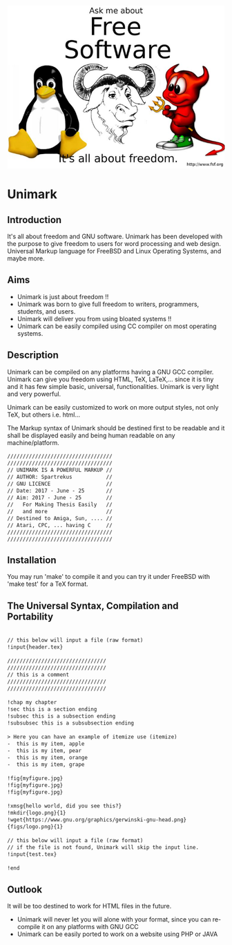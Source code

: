 
![alt tag](https://raw.githubusercontent.com/spartrekus/Images-GNU-Free-Software-Directory-/master/free-software.jpg)


# Unimark

## Introduction
It's all about freedom and GNU software. 
Unimark has been developed with the purpose to give freedom to users for word processing and web design.
Universal Markup language for FreeBSD and Linux Operating Systems, and maybe more. 

## Aims
* Unimark is just about freedom !! 
* Unimark was born to give full freedom to writers, programmers, students, and users. 
* Unimark will deliver you from using bloated systems !!
* Unimark can be easily compiled using CC compiler on most operating systems.

## Description
Unimark can be compiled on any platforms having a GNU GCC compiler. 
Unimark can give you freedom using HTML, TeX, LaTeX,... since it is tiny and 
it has few simple basic, universal, functionalities.
Unimark is very light and very powerful.

Unimark can be easily customized to work on more output styles, not only TeX, but others i.e. html...

The Markup syntax of Unimark should be destined first to be readable and it shall
be displayed easily and being human readable on any machine/platform. 


~~~~
//////////////////////////////////
//////////////////////////////////
// UNIMARK IS A POWERFUL MARKUP //
// AUTHOR: Spartrekus           //
// GNU LICENCE                  //
// Date: 2017 - June - 25       //
// Aim: 2017 - June - 25        //
//   For Making Thesis Easily   //
//   and more                   //
// Destined to Amiga, Sun, .... //
// Atari, CPC, ... having C     //
//////////////////////////////////
//////////////////////////////////
~~~~


## Installation
You may run 'make' to compile it and you can try it under FreeBSD with 'make test' for a TeX format.


## The Universal Syntax, Compilation and Portability 
~~~~

// this below will input a file (raw format) 
!input{header.tex}

////////////////////////////////
////////////////////////////////
// this is a comment 
////////////////////////////////
////////////////////////////////

!chap my chapter            
!sec this is a section ending
!subsec this is a subsection ending
!subsubsec this is a subsubsection ending

> Here you can have an example of itemize use (itemize)
-  this is my item, apple
-  this is my item, pear
-  this is my item, orange
-  this is my item, grape

!fig{myfigure.jpg} 
!fig{myfigure.jpg} 
!fig{myfigure.jpg} 

!xmsg{hello world, did you see this?}
!mkdir{logo.png}{1}
!wget{https://www.gnu.org/graphics/gerwinski-gnu-head.png}{figs/logo.png}{1}

// this below will input a file (raw format) 
// if the file is not found, Unimark will skip the input line.
!input{test.tex}

!end
~~~~

## Outlook
It will be too destined to work for HTML files in the future.


* Unimark will never let you will alone with your format, since you can re-compile it on any platforms with GNU GCC 
* Unimark can be easily ported to work on a website using PHP or JAVA 
